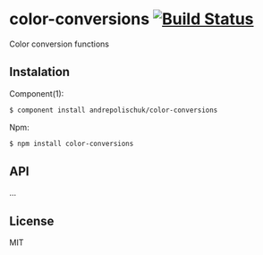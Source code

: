 # color-conversions [![Build Status](https://travis-ci.org/andrepolischuk/color-conversions.svg?branch=master)](https://travis-ci.org/andrepolischuk/color-conversions)

  Color conversion functions

## Instalation

  Component(1):

```sh
$ component install andrepolischuk/color-conversions
```

  Npm:

```sh
$ npm install color-conversions
```

## API

  ...

## License

  MIT
